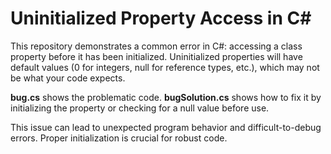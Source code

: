 # Uninitialized Property Access in C#

This repository demonstrates a common error in C#: accessing a class property before it has been initialized.  Uninitialized properties will have default values (0 for integers, null for reference types, etc.), which may not be what your code expects.

**bug.cs** shows the problematic code.  **bugSolution.cs** shows how to fix it by initializing the property or checking for a null value before use.

This issue can lead to unexpected program behavior and difficult-to-debug errors.  Proper initialization is crucial for robust code.